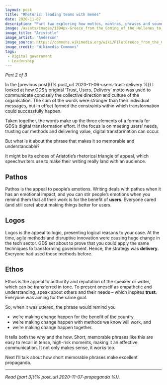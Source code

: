 ```yaml
---
layout: post
title: "Rhetoric: leading teams with memes"
date: 2020-11-07
description: "Part two exploring how mottos, mantras, phrases and soundbites are used to gel teams together in moments of great change."
image: /assets/images/1394px-Greece_from_the_Coming_of_the_Hellenes_to_AD._14,_page_359,_Aristotle.jpg
image_title: "Aristotle"
image_artist: "Anderson"
image_source: https://commons.wikimedia.org/wiki/File:Greece_from_the_Coming_of_the_Hellenes_to_AD._14,_page_359,_Aristotle.jpg
image_credit: "Wikimedia Commons"
tags:
 - Digital government
 - Leadership
---
```


*Part 2 of 3*

In the [previous post]({% post_url 2020-11-06-users-trust-delivery %}) I looked at how GDS’s original ‘Trust, Users, Delivery’ motto was used to communicate concisely the collective direction and culture of the organisation. The sum of the words were stronger than their individual messages, but in effect formed the constraints within which transformation could successfully happen.

Taken together, the words make up the three elements of a formula for GDS’s digital transformation effort. If the focus is on meeting users’ needs, trusting our methods and delivering value, digital transformation can occur.

But what is it about the phrase that makes it so memorable and understandable?

It might be its echoes of Aristotle’s rhetorical triangle of appeal, which speechwriters use to make their writing really land with an audience.

## Pathos

Pathos is the appeal to people’s emotions. Writing deals with pathos when it has an emotional impact, and you can stir people’s emotions when you remind them that all their work is for the benefit of **users**. Everyone cared (and still care) about making things better for users.

## Logos

Logos is the appeal to logic, presenting logical reasons to your case. At the time, agile methods and disruptive innovation were causing huge change in the tech sector. GDS set about to prove that you could apply the same techniques to transforming government. Hence, the strategy was **delivery**. Everyone had used these methods before.

## Ethos

Ethos is the appeal to authority and reputation of the speaker or writer, which can be transferred in tone. To present oneself as empathetic and understanding, speak about others and their needs – which inspires **trust**. Everyone was aiming for the same goal.

So, when it was uttered, the phrase would remind you

- we’re making change happen for the benefit of the country
- we’re making change happen with methods we know will work, and
- we’re making change happen together.

It tells both the why and the how. Short, memorable phrases like this are easy to recall in tense, high-risk moments, making it an effective communication. It not only makes sense, it works too.

Next I’ll talk about how short memorable phrases make excellent propaganda.

---

*Read [part 3]({% post_url 2020-11-07-propaganda %}).*
